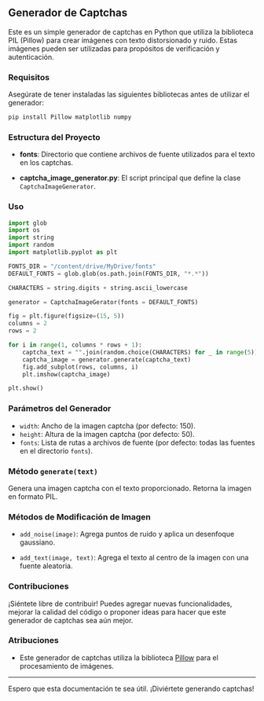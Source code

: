 ## Generador de Captchas

Este es un simple generador de captchas en Python que utiliza la biblioteca PIL (Pillow) para crear imágenes con texto distorsionado y ruido. Estas imágenes pueden ser utilizadas para propósitos de verificación y autenticación.

### Requisitos

Asegúrate de tener instaladas las siguientes bibliotecas antes de utilizar el generador:

```bash
pip install Pillow matplotlib numpy
```

### Estructura del Proyecto

- **fonts**: Directorio que contiene archivos de fuente utilizados para el texto en los captchas.

- **captcha_image_generator.py**: El script principal que define la clase `CaptchaImageGenerator`.

### Uso

```python
import glob
import os
import string
import random
import matplotlib.pyplot as plt

FONTS_DIR = "/content/drive/MyDrive/fonts"
DEFAULT_FONTS = glob.glob(os.path.join(FONTS_DIR, "*.*"))

CHARACTERS = string.digits + string.ascii_lowercase

generator = CaptchaImageGerator(fonts = DEFAULT_FONTS)

fig = plt.figure(figsize=(15, 5))
columns = 2
rows = 2

for i in range(1, columns * rows + 1):
    captcha_text = "".join(random.choice(CHARACTERS) for _ in range(5))
    captcha_image = generator.generate(captcha_text)
    fig.add_subplot(rows, columns, i)
    plt.imshow(captcha_image)

plt.show()
```

### Parámetros del Generador

- `width`: Ancho de la imagen captcha (por defecto: 150).
- `height`: Altura de la imagen captcha (por defecto: 50).
- `fonts`: Lista de rutas a archivos de fuente (por defecto: todas las fuentes en el directorio `fonts`).

### Método `generate(text)`

Genera una imagen captcha con el texto proporcionado. Retorna la imagen en formato PIL.

### Métodos de Modificación de Imagen

- `add_noise(image)`: Agrega puntos de ruido y aplica un desenfoque gaussiano.

- `add_text(image, text)`: Agrega el texto al centro de la imagen con una fuente aleatoria.

### Contribuciones

¡Siéntete libre de contribuir! Puedes agregar nuevas funcionalidades, mejorar la calidad del código o proponer ideas para hacer que este generador de captchas sea aún mejor.

### Atribuciones

- Este generador de captchas utiliza la biblioteca [Pillow](https://pillow.readthedocs.io/) para el procesamiento de imágenes.

---

Espero que esta documentación te sea útil. ¡Diviértete generando captchas!
